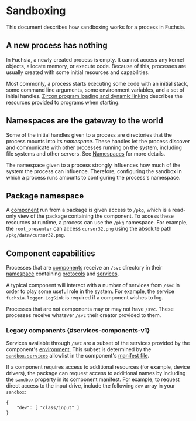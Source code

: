# Sandboxing

This document describes how sandboxing works for a process in Fuchsia.

## A new process has nothing

In Fuchsia, a newly created process is empty. It cannot access any kernel
objects, allocate memory, or execute code. Because of this, processes are
usually created with some initial resources and capabilities.

Most commonly, a process starts executing some code with an initial stack, some
command line arguments, some environment variables, and a set of initial
handles.
[Zircon program loading and dynamic linking](/docs/concepts/booting/program_loading.md)
describes the resources provided to programs when starting.

## Namespaces are the gateway to the world

Some of the initial handles given to a process are directories that the process
mounts into its _namespace_. These handles let the process discover and
communicate with other processes running on the system, including file systems
and other servers. See [Namespaces](/docs/concepts/process/namespaces.md) for
more details.

The namespace given to a process strongly influences how much of the system the
process can influence. Therefore, configuring the sandbox in which a process
runs amounts to configuring the process's namespace.

## Package namespace

A [component][glossary.component] run from a package is given access to
`/pkg`, which is a read-only view of the package containing the component. To
access these resources at runtime, a process can use the `/pkg` namespace. For
example, the `root_presenter` can access `cursor32.png` using the absolute path
`/pkg/data/cursor32.png`.

## Component capabilities

Processes that are [components][glossary.component] receive an `/svc`
directory in their [namespace][glossary.namespace] containing
[protocols](/docs/concepts/components/v2/capabilities/protocol.md) and
[services](/docs/concepts/components/v2/capabilities/service.md).

A typical component will interact with a number of services from `/svc` in order
to play some useful role in the system. For example, the service
`fuchsia.logger.LogSink` is required if a component wishes to log.

Processes that are not components may or may not have `/svc`. These processes
receive whatever `/svc` their creator provided to them.

### Legacy components {#services-components-v1}

Services available through `/svc` are a subset of the services provided by the
component's [environment](/docs/glossary/README.md#environment).
This subset is determined by the
[`sandbox.services`](/docs/concepts/components/v1/component_manifests.md#sandbox)
allowlist in the component's
[manifest file](/docs/concepts/components/v1/component_manifests.md).

If a component requires access to additional resources (for example, device
drivers), the package can request access to additional names by including the
`sandbox` property in its component manifest. For example, to request direct
access to the input drive, include the following `dev` array in your `sandbox`:

```
{
    "dev": [ "class/input" ]
}
```

[glossary.component]: /docs/glossary/README.md#component
[glossary.environment]: /docs/glossary/README.md#environment
[glossary.namespace]: /docs/glossary/README.md#namespace
